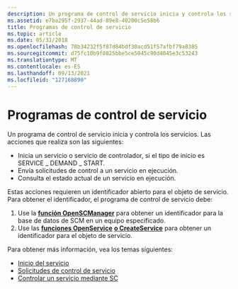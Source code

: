 ```yaml
---
description: Un programa de control de servicio inicia y controla los servicios.
ms.assetid: e7ba295f-2937-44ad-89e8-40200c5e58b6
title: Programas de control de servicio
ms.topic: article
ms.date: 05/31/2018
ms.openlocfilehash: 78b34232f5f87d84bdf30acd51f57afbf79a8385
ms.sourcegitcommit: d75fc10b9f0825bbe5ce5045c90d4045e3c53243
ms.translationtype: MT
ms.contentlocale: es-ES
ms.lasthandoff: 09/13/2021
ms.locfileid: "127168890"
---
```

# <a name="service-control-programs"></a>Programas de control de servicio

Un programa de control de servicio inicia y controla los servicios. Las acciones que realiza son las siguientes:

-   Inicia un servicio o servicio de controlador, si el tipo de inicio es SERVICE \_ DEMAND \_ START.
-   Envía solicitudes de control a un servicio en ejecución.
-   Consulta el estado actual de un servicio en ejecución.

Estas acciones requieren un identificador abierto para el objeto de servicio. Para obtener el identificador, el programa de control de servicio debe:

1.  Use la [**función OpenSCManager**](/windows/desktop/api/Winsvc/nf-winsvc-openscmanagera) para obtener un identificador para la base de datos de SCM en un equipo especificado.
2.  Use las [**funciones OpenService**](/windows/desktop/api/Winsvc/nf-winsvc-openservicea) [**o CreateService**](/windows/desktop/api/Winsvc/nf-winsvc-createservicea) para obtener un identificador para el objeto de servicio.

Para obtener más información, vea los temas siguientes:

-   [Inicio del servicio](service-startup.md)
-   [Solicitudes de control de servicio](service-control-requests.md)
-   [Controlar un servicio mediante SC](controlling-a-service-using-sc.md)

 

 



